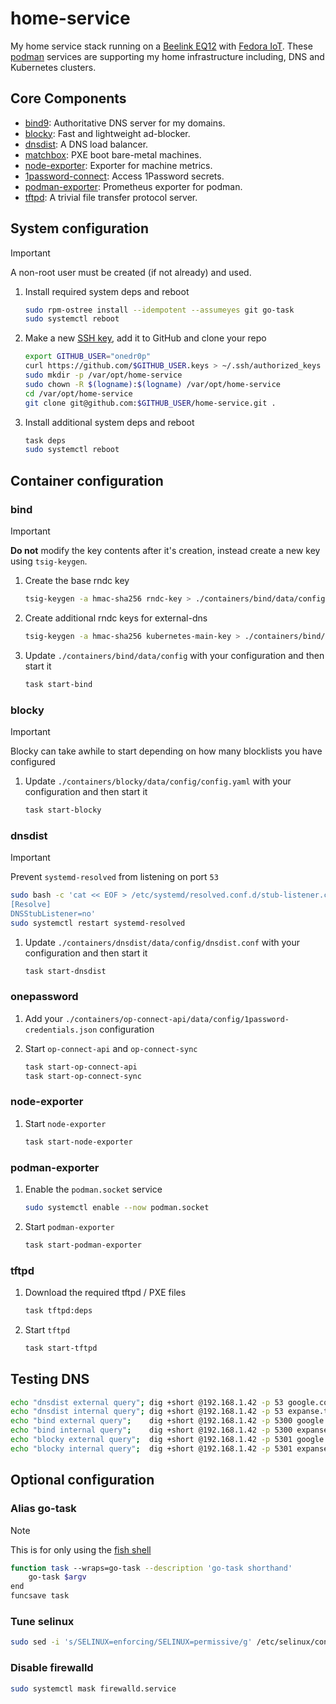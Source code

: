# home-service

My home service stack running on a [Beelink EQ12](https://www.bee-link.com/eq12-n100-clone-1) with [Fedora IoT](https://fedoraproject.org/iot/). These [podman](https://docs.podman.io/en/latest/markdown/podman-systemd.unit.5.html) services are supporting my home infrastructure including, DNS and Kubernetes clusters.

## Core Components

- [bind9](https://www.isc.org/bind/): Authoritative DNS server for my domains.
- [blocky](https://github.com/0xERR0R/blocky): Fast and lightweight ad-blocker.
- [dnsdist](https://dnsdist.org/): A DNS load balancer.
- [matchbox](https://github.com/poseidon/matchbox): PXE boot bare-metal machines.
- [node-exporter](https://github.com/prometheus/node_exporter): Exporter for machine metrics.
- [1password-connect](https://github.com/1Password/connect): Access 1Password secrets.
- [podman-exporter](https://github.com/containers/prometheus-podman-exporter): Prometheus exporter for podman.
- [tftpd](https://linux.die.net/man/8/tftpd): A trivial file transfer protocol server.

## System configuration

> [!IMPORTANT]
> A non-root user must be created (if not already) and used.

1. Install required system deps and reboot

    ```sh
    sudo rpm-ostree install --idempotent --assumeyes git go-task
    sudo systemctl reboot
    ```

2. Make a new [SSH key](https://docs.github.com/en/authentication/connecting-to-github-with-ssh/generating-a-new-ssh-key-and-adding-it-to-the-ssh-agent), add it to GitHub and clone your repo

    ```sh
    export GITHUB_USER="onedr0p"
    curl https://github.com/$GITHUB_USER.keys > ~/.ssh/authorized_keys
    sudo mkdir -p /var/opt/home-service
    sudo chown -R $(logname):$(logname) /var/opt/home-service
    cd /var/opt/home-service
    git clone git@github.com:$GITHUB_USER/home-service.git .
    ```

3. Install additional system deps and reboot

    ```sh
    task deps
    sudo systemctl reboot
    ```

## Container configuration

### bind

> [!IMPORTANT]
> **Do not** modify the key contents after it's creation, instead create a new key using `tsig-keygen`.

1. Create the base rndc key

    ```sh
    tsig-keygen -a hmac-sha256 rndc-key > ./containers/bind/data/config/rndc.key
    ```

2. Create additional rndc keys for external-dns

    ```sh
    tsig-keygen -a hmac-sha256 kubernetes-main-key > ./containers/bind/data/config/kubernetes-main.key
    ```

3. Update `./containers/bind/data/config` with your configuration and then start it

    ```sh
    task start-bind
    ```

### blocky

> [!IMPORTANT]
> Blocky can take awhile to start depending on how many blocklists you have configured

1. Update `./containers/blocky/data/config/config.yaml` with your configuration and then start it

    ```sh
    task start-blocky
    ```

### dnsdist

> [!IMPORTANT]
> Prevent `systemd-resolved` from listening on port `53`
> ```sh
> sudo bash -c 'cat << EOF > /etc/systemd/resolved.conf.d/stub-listener.conf
> [Resolve]
> DNSStubListener=no'
> sudo systemctl restart systemd-resolved
> ```

1. Update `./containers/dnsdist/data/config/dnsdist.conf` with your configuration and then start it

    ```sh
    task start-dnsdist
    ```

### onepassword

1. Add your `./containers/op-connect-api/data/config/1password-credentials.json` configuration

2. Start `op-connect-api` and `op-connect-sync`

    ```sh
    task start-op-connect-api
    task start-op-connect-sync
    ```

### node-exporter

1. Start `node-exporter`

    ```sh
    task start-node-exporter
    ```

### podman-exporter

1. Enable the `podman.socket` service

    ```sh
    sudo systemctl enable --now podman.socket
    ```

2. Start `podman-exporter`

    ```sh
    task start-podman-exporter
    ```

### tftpd

1. Download the required tftpd / PXE files

    ```sh
    task tftpd:deps
    ```

2. Start `tftpd`

    ```sh
    task start-tftpd
    ```

## Testing DNS

```sh
echo "dnsdist external query"; dig +short @192.168.1.42 -p 53 google.com | sed 's/^/  /'
echo "dnsdist internal query"; dig +short @192.168.1.42 -p 53 expanse.turbo.ac | sed 's/^/  /'
echo "bind external query";    dig +short @192.168.1.42 -p 5300 google.com | sed 's/^/  /'
echo "bind internal query";    dig +short @192.168.1.42 -p 5300 expanse.turbo.ac | sed 's/^/  /'
echo "blocky external query";  dig +short @192.168.1.42 -p 5301 google.com | sed 's/^/  /'
echo "blocky internal query";  dig +short @192.168.1.42 -p 5301 expanse.turbo.ac | sed 's/^/  /'
```

## Optional configuration

### Alias go-task

> [!NOTE]
> This is for only using the [fish shell](https://fishshell.com/)

```sh
function task --wraps=go-task --description 'go-task shorthand'
    go-task $argv
end
funcsave task
```

### Tune selinux

```sh
sudo sed -i 's/SELINUX=enforcing/SELINUX=permissive/g' /etc/selinux/config
```

### Disable firewalld

```sh
sudo systemctl mask firewalld.service
```
